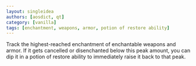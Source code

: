```yaml
---
layout: singleidea
authors: [aosdict, qt]
category: [vanilla]
tags: [enchantment, weapons, armor, potion of restore ability]
---
```

Track the highest-reached enchantment of enchantable weapons and armor. If it
gets cancelled or disenchanted below this peak amount, you can dip it in a
potion of restore ability to immediately raise it back to that peak.
